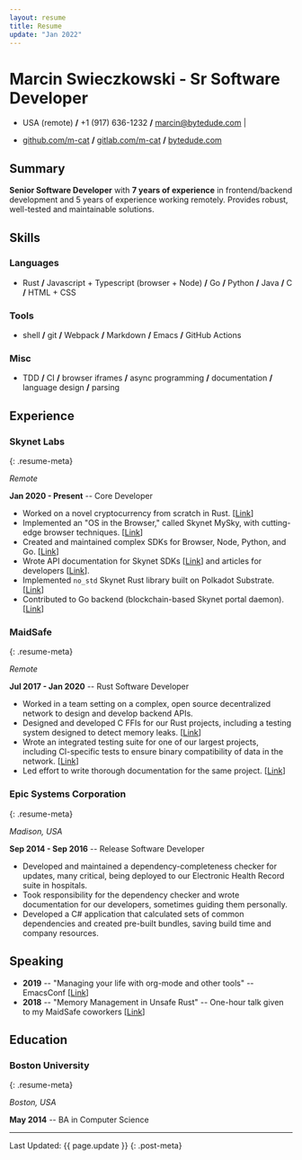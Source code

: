 ```yaml
---
layout: resume
title: Resume
update: "Jan 2022"
---
```


# Marcin Swieczkowski - Sr Software Developer

- USA (remote) **/** +1 (917) 636-1232 **/** [marcin@bytedude.com](mailto:marcin@bytedude.com) |

- [github.com/m-cat](https://github.com/m-cat) **/** [gitlab.com/m-cat](https://gitlab.com/m-cat) **/** [bytedude.com](https://bytedude.com)

## Summary

**Senior Software Developer** with **7 years of experience** in frontend/backend development and 5 years of experience working remotely. Provides robust, well-tested and maintainable solutions.

## Skills

### Languages

- Rust **/** Javascript + Typescript (browser + Node) **/** Go **/** Python **/** Java **/** C **/** HTML + CSS

### Tools

- shell **/** git **/** Webpack **/** Markdown **/** Emacs **/** GitHub Actions

### Misc

- TDD **/** CI **/** browser iframes **/** async programming **/** documentation **/** language design **/** parsing

## Experience

### Skynet Labs
{: .resume-meta}

*Remote*

**Jan 2020 - Present** -- Core Developer

- Worked on a novel cryptocurrency from scratch in Rust. [[Link](https://gitlab.com/SkynetLabs/skynet-token/)]
- Implemented an "OS in the Browser," called Skynet MySky, with cutting-edge browser techniques. [[Link](https://github.com/SkynetLabs/skynet-mysky)]
- Created and maintained complex SDKs for Browser, Node, Python, and Go. [[Link](https://github.com/SkynetLabs/skynet-js)]
- Wrote API documentation for Skynet SDKs [[Link](https://siasky.net/docs/)] and articles for developers [[Link](https://medium.com/@marcins)].
- Implemented `no_std` Skynet Rust library built on Polkadot Substrate. [[Link](https://github.com/SkynetLabs/skynet-substrate)]
- Contributed to Go backend (blockchain-based Skynet portal daemon). [[Link](https://gitlab.com/SkynetLabs/skyd)]

### MaidSafe
{: .resume-meta}

*Remote*

**Jul 2017 - Jan 2020** -- Rust Software Developer

- Worked in a team setting on a complex, open source decentralized network to design and develop backend APIs.
- Designed and developed C FFIs for our Rust projects, including a testing system designed to detect memory leaks. [[Link](https://github.com/m-cat/safe_client_libs-wiki/blob/master/FFI-overview.md)]
- Wrote an integrated testing suite for one of our largest projects, including CI-specific tests to ensure binary compatibility of data in the network. [[Link](https://github.com/m-cat/safe_client_libs-wiki/blob/master/Binary-compatibility-tests.md)]
- Led effort to write thorough documentation for the same project. [[Link](https://github.com/m-cat/safe_client_libs-wiki)]

### Epic Systems Corporation
{: .resume-meta}

*Madison, USA*

**Sep 2014 - Sep 2016** -- Release Software Developer

- Developed and maintained a dependency-completeness checker for updates, many critical, being deployed to our Electronic Health Record suite in hospitals.
- Took responsibility for the dependency checker and wrote documentation for our developers, sometimes guiding them personally.
- Developed a C# application that calculated sets of common dependencies and created pre-built bundles, saving build time and company resources.

## Speaking

- **2019** -- "Managing your life with org-mode and other tools" -- EmacsConf [[Link](https://emacsconf.org/2019/schedule)]
- **2018** -- "Memory Management in Unsafe Rust" -- One-hour talk given to my MaidSafe coworkers [[Link](https://github.com/m-cat/unsafe-rust)]

## Education

### Boston University
{: .resume-meta}

*Boston, USA*

**May 2014** -- BA in Computer Science

---

Last Updated: {{ page.update }}
{: .post-meta}
